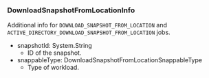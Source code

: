 ### DownloadSnapshotFromLocationInfo
Additional info for `DOWNLOAD_SNAPSHOT_FROM_LOCATION`
and `ACTIVE_DIRECTORY_DOWNLOAD_SNAPSHOT_FROM_LOCATION` jobs.

- snapshotId: System.String
  - ID of the snapshot.
- snappableType: DownloadSnapshotFromLocationSnappableType
  - Type of workload.
